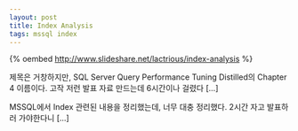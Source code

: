 ```yaml
---
layout: post
title: Index Analysis
tags: mssql index
---
```


{% oembed http://www.slideshare.net/lactrious/index-analysis %}

제목은 거창하지만, SQL Server Query Performance Tuning Distilled의 Chapter 4 이름이다. 고작 저런 발표 자료 만드는데 6시간이나 걸렸다 [...]

MSSQL에서 Index 관련된 내용을 정리했는데, 너무 대충 정리했다. 2시간 자고 발표하러 가야한다니 [...]

